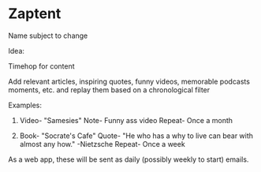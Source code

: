 # Zaptent
Name subject to change

Idea: 

Timehop for content

Add relevant articles, inspiring quotes, funny videos, memorable podcasts moments, etc. and replay them based on a chronological filter

Examples:

1. Video- "Samesies"
   Note- Funny ass video
   Repeat- Once a month

2. Book- "Socrate's Cafe"
   Quote- "He who has a why to live can bear with almost any how." -Nietzsche
   Repeat- Once a week

As a web app, these will be sent as daily (possibly weekly to start) emails.
